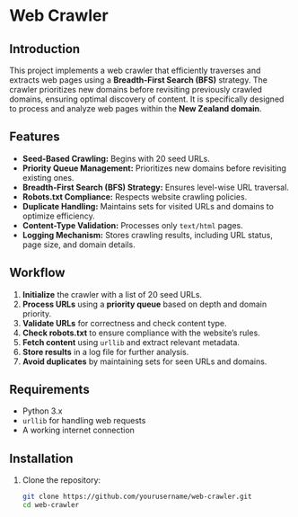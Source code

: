 # Web Crawler

## Introduction
This project implements a web crawler that efficiently traverses and extracts web pages using a **Breadth-First Search (BFS)** strategy. The crawler prioritizes new domains before revisiting previously crawled domains, ensuring optimal discovery of content. It is specifically designed to process and analyze web pages within the **New Zealand domain**.

## Features
- **Seed-Based Crawling:** Begins with 20 seed URLs.
- **Priority Queue Management:** Prioritizes new domains before revisiting existing ones.
- **Breadth-First Search (BFS) Strategy:** Ensures level-wise URL traversal.
- **Robots.txt Compliance:** Respects website crawling policies.
- **Duplicate Handling:** Maintains sets for visited URLs and domains to optimize efficiency.
- **Content-Type Validation:** Processes only `text/html` pages.
- **Logging Mechanism:** Stores crawling results, including URL status, page size, and domain details.

## Workflow
1. **Initialize** the crawler with a list of 20 seed URLs.
2. **Process URLs** using a **priority queue** based on depth and domain priority.
3. **Validate URLs** for correctness and check content type.
4. **Check robots.txt** to ensure compliance with the website’s rules.
5. **Fetch content** using `urllib` and extract relevant metadata.
6. **Store results** in a log file for further analysis.
7. **Avoid duplicates** by maintaining sets for seen URLs and domains.

## Requirements
- Python 3.x
- `urllib` for handling web requests
- A working internet connection

## Installation
1. Clone the repository:
   ```bash
   git clone https://github.com/yourusername/web-crawler.git
   cd web-crawler
